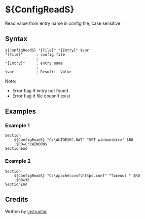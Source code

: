 # ${ConfigReadS}

Read value from entry name in config file, case sensitive

## Syntax

    ${ConfigReadS} "[File]" "[Entry]" $var
    "[File]"      ; config file
                  ;
    "[Entry]"     ; entry name
                  ;
    $var          ; Result:  Value

Note:

- Error flag if entry not found 
- Error flag if file doesn't exist

## Examples

### Example 1

    Section
        ${ConfigReadS} "C:\AUTOEXEC.BAT" "SET winbootdir=" $R0
        ;$R0=C:\WINDOWS
    SectionEnd

### Example 2

    Section
        ${ConfigReadS} "C:\apache\conf\httpd.conf" "Timeout " $R0
        ;$R0=30
    SectionEnd

## Credits

Written by [Instructor][1]

[1]: http://nsis.sourceforge.net/User:Instructor
